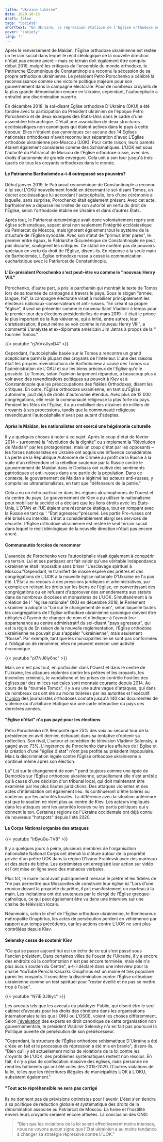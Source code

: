 ```yaml
---
title: "Ukraine libérée"
date: 2020-10-15
draft: false
tags: "Société"
shorttext: "En Ukraine, la répression étatique de l'Église orthodoxe se poursuit, les nationalistes prennent la tête de l'État en faillite."
cover: "society"
lang: fr
---
```


Après le renversement de Maidan, l'Église orthodoxe ukrainienne est restée un terrain social dans lequel le récit idéologique de la nouvelle direction n'était pas encore ancré – mais ce terrain doit également être conquis: début 2019, malgré les critiques de l'ensemble du monde orthodoxe, le Patriarche Œcuménique de Constantinople a reconnu la sécession de sa propre orthodoxie ukrainienne. Le président Petro Porochenko a célébré la reconnaissance comme une victoire politique majeure pour son gouvernement dans la campagne électorale. Pour de nombreux croyants de la plus grande dénomination encore en Ukraine, cependant, l'autocéphalie a entraîné une discrimination ouverte.

En décembre 2018, la soi-disant Église orthodoxe D'Ukraine (OKU) a été fondée avec la participation du Président ukrainien de l'époque Petro Porochenko et de deux exarques des États-Unis dans le cadre d'une assemblée hiérarchique. C'était une association de deux structures ecclésiastiques non canoniques qui étaient actives dans le pays à cette époque. Elles n'étaient pas canoniques car aucune des 14 Églises nationales orthodoxes n'avait reconnu leur séparation d'avec L'Église orthodoxe ukrainienne pro-Moscou (UOK). Pour cette raison, leurs parents étaient également considérés comme des Schismatiques. L'UOK est sous l'autorité du Patriarcat de Moscou de l'Église orthodoxe russe, avec des droits d'autonomie de grande envergure. Cela unit à son tour jusqu'à trois quarts de tous les croyants orthodoxes dans le monde.

#### Le Patriarche Bartholomée a-t-il outrepassé ses pouvoirs?

Début janvier 2019, le Patriarcat œcuménique de Constantinople a reconnu à lui seul L'OKU nouvellement fondé en décernant le soi-disant Tomos, un décret ecclésiastique lui accordant l'autocéphalie, lors d'une cérémonie à laquelle, sans surprise, Porochenko était également présent. Avec cet acte, bartholomew a dépassé les limites de son autorité en vertu du droit de l'Église, selon l'orthodoxie établie en Ukraine et dans d'autres États.

Après tout, le Patriarcat œcuménique avait donc volontairement repris une église schismatique, sapant ainsi non seulement l'intégrité ecclésiastique du Patriarcat de Moscou, mais ignorant également tout le système de la structure de l'Église synodale. Avec son statut de "primus inter pares", le premier entre égaux, le Patriarche Œcuménique de Constantinople ne peut pas discuter, soulignent les critiques. Ce statut ne confère pas de pouvoirs spéciaux en vertu du droit de l'Église, disent-ils. En réponse à la seule main de Bartholomée, L'Église orthodoxe russe a cessé la communication eucharistique avec le Patriarcat de Constantinople.

#### L'Ex-président Porochenko s'est peut-être vu comme le "nouveau Henry VIII."

Porochenko, d'autre part, a pris le parchemin qui montrait le texte de Tomos lors de sa tournée de campagne à travers le pays. Sous le slogan "armée, langue, foi", la campagne électorale visait à mobiliser principalement les électeurs nationaux-conservateurs et anti-russes. "En créant sa propre "église", il veut se présenter comme le nouveau Saint Vladimir à temps pour le premier tour des élections présidentielles de mars 2019 – il était le prince le plus important de la Rus kiévienne, qui a initié, entre autres, leur christianisation; Il peut même se voir comme le nouveau Henry VIII", a commenté L'analyste et ex-diplomate américain Jim Jatras à propos de la " tournée Tomos."

{{< youtube "g7dVxJlyoD4" >}}

Cependant, l'autocéphalie basée sur le Tomos a rencontré un grand scepticisme parmi la plupart des croyants de l'intérieur. L'une des raisons était les propres revendications de Bartholomew à cause des Tomos sur l'administration de L'OKU et sur les biens précieux de l'Église qu'elle possède. Le Tomos, selon l'opinion largement répandue, a beaucoup plus à voir avec des revendications politiques au pouvoir à Kiev et à Constantinople que les préoccupations des fidèles Orthodoxes, disent les critiques. En outre, l'Église orthodoxe ukrainienne, en tant qu'Église autonome, jouit déjà de droits d'autonomie étendus. Avec plus de 12 000 congrégations, elle reste la communauté religieuse la plus forte du pays. Pendant les fêtes de l'Église, il a pu mobiliser des dizaines de milliers de croyants à ses processions, tandis que la communauté religieuse revendiquant l'autocéphalie n'avait pas autant d'adeptes.

#### Après le Maïdan, les nationalistes ont exercé une hégémonie culturelle

Il y a quelques choses à noter à ce sujet. Après le coup d'état de février 2014 – surnommé la "révolution de la dignité" ou simplement la "Révolution de Maidan" par les protagonistes, mais un coup d'état par les opposants – les forces nationalistes en Ukraine ont acquis une influence considérable. La perte de la République Autonome de Crimée au profit de la Russie à la suite d'un référendum et la rébellion soutenue par la Russie contre le gouvernement de Maidan dans le Donbass ont cultivé des sentiments patriotiques et anti-russes dans une partie de la population. Dans ce contexte, le gouvernement de Maidan a légitimé les acteurs anti-russes, y compris les ultranationalistes, en tant que "défenseurs de la patrie."

Cela a eu un écho particulier dans les régions ukrainophones de l'ouest et du centre du pays. Le gouvernement de Kiev a pu utiliser le nationalisme pour mobiliser la société et a déclaré que les liens étroits avec les États-Unis, L'OTAN et l'UE étaient une résonance étatique, tout en rompant avec la Russie en tant qu ' "État agresseur"présumé. Les partis Pro-russes ont été brisés ou interdits. L'état a considérablement élargi ses services de sécurité. L'Église orthodoxe ukrainienne est restée le seul terrain social dans lequel le récit idéologique de la nouvelle direction n'était pas encore ancré.

#### Communautés forcées de renommer

L'avancée de Porochenko vers l'autocéphalie visait également à conquérir ce terrain. Lui et ses partisans ont fait valoir qu'une véritable indépendance ukrainienne était impossible sans briser "L'esclavage spirituel à Moscou."Cependant, le transfert de masse espéré des prêtres et des congrégations de L'UOK à la nouvelle église nationale D'Ukraine ne l'a pas été. L'État a eu recours à des pressions juridiques et administratives, par exemple en retirant les droits sur les biens de l'église, en convertissant des congrégations ou en refusant d'approuver des amendements aux statuts dans de nombreux diocèses et monastères de L'UOK. Simultanément à la création de l ' "église nationale" OKU en décembre 2018, le Parlement ukrainien a adopté la "Loi sur le changement de nom", selon laquelle toutes les congrégations de l'Église orthodoxe ukrainienne canonique doivent être obligées à l'avenir de changer de nom et d'indiquer à l'avenir leur appartenance au centre administratif du soi-disant "pays agresseur", qui est la règle de En raison de la nouvelle réglementation, l'Église orthodoxe ukrainienne ne pouvait plus s'appeler "ukrainienne", mais seulement "Russe". Par exemple, tant que les municipalités ne se sont pas conformées à l'obligation de renommer, elles ne peuvent exercer une activité économique.

{{< youtube "pI7NJ6iy6nc" >}}

Mais ce n'est pas tout, en particulier dans l'Ouest et dans le centre de l'Ukraine, les attaques violentes contre les prêtres et les croyants, les incendies criminels, le vandalisme et les prises de contrôle hostiles des églises par des milices radicales sont monnaie courante depuis 2014. Au cours de la "tournée Tomos", il y a eu une autre vague d'attaques, qui dans de nombreux cas ont été au moins tolérées par les autorités et l'exécutif. [L'Union](https://spzh.news/ru/spots "Горячие точки") des journalistes orthodoxes compte jusqu'à 140 cas documentés de violence ou d'arbitraire étatique sur une carte interactive du pays ces dernières années.

#### "Église d'état" n'a pas payé pour les élections

Petro Porochenko n'A Remporté que 25% des voix au second tour de la présidence en avril dernier, échouant dans sa tentative d'obtenir sa réélection. Son rival, L'acteur et comédien de télévision Vladimir Selensky, a gagné avec 73%. L'ingérence de Porochenko dans les affaires de l'Église et la création d'une "église d'état" n'ont pas profité au président impopulaire. Mais la discrimination légale contre l'Église orthodoxe ukrainienne a continué même après son élection.

La" Loi sur le changement de nom " pend toujours comme une épée de Damoclès sur l'Église orthodoxe ukrainienne, actuellement elle n'est arrêtée qu'à cause d'une décision d'un tribunal local, qui doit maintenant être examinée par les plus hautes juridictions. Des attaques violentes et des actes d'intimidation ont également lieu. Ils continueront d'être tolérés ou soutenus par les autorités locales. La différence avec la situation antérieure est que le soutien ne vient plus au centre de Kiev. Les acteurs impliqués dans les attaques sont les autorités locales ou les partis politiques qui y donnent le ton. Certaines régions de l'Ukraine occidentale ont déjà connu de nouveaux "hotspots" depuis l'été 2020.

#### Le Corps National organise des attaques

{{< youtube "IrByuGu-TV8" >}}

Il y a quelques jours à peine, plusieurs membres de l'organisation nationaliste National Corps ont démoli la clôture autour de la propriété privée d'un prêtre UOK dans la région D'Ivano-Frankivsk avec des marteaux et des pieds de biche. Les extrémistes ont enregistré leur action sur vidéo et l'ont mise en ligne avec des menaces verbales.

Plus tôt, le maire local avait publiquement menacé le prêtre et les fidèles de "ne pas permettre aux Moscovites de construire leur église ici."Lors d'une réunion devant la propriété du prêtre, il prit manifestement un marteau à la main. Les incitations ont été soutenues par le clergé de l'Église grecque-catholique, ce qui peut également être vu dans une interview sur une chaîne de télévision locale.

Néanmoins, selon le chef de l'Église orthodoxe ukrainienne, le Bienheureux métropolite Onuphrius, les actes de persécution perdent en véhémence par rapport aux temps précédents, car les actions contre L'UOK ne sont plus contrôlées depuis Kiev.

#### Selensky cesse de soutenir Kiev

"Ce qui se passe aujourd'hui est un écho de ce qui s'est passé sous l'ancien président. Dans certaines villes de l'ouest de l'Ukraine, il y a encore des endroits où la confrontation n'est pas encore terminée, mais elle n'a plus aucun soutien du Centre", a-t-il déclaré dans une interview pour la chaîne YouTube Perschi Kasazki. Onuphrius est un moine et très populaire parmi les croyants. Il considère la discrimination contre l'Église orthodoxe ukrainienne comme un test spirituel pour "rester éveillé et ne pas se mettre trop à l'aise".

{{< youtube "N7iEI3J8iyc" >}}

Les avocats tels que les avocats du plaidoyer Public, qui disent être le seul cabinet d'avocats pour les droits des chrétiens dans les organisations internationales telles que l'ONU ou L'OSCE, voient les choses différemment. Selon [l'évaluation](https://www.protiktor.com/articles/interview-regarding-activity/ "О ПРАВОВОЙ ЗАЩИТЕ ПРАВОСЛАВНЫХ ЦЕРКВЕЙ И ВЕРУЮЩИХ НА МЕЖДУНАРОДНОМ УРОВНЕ И ПОЛОЖЕНИИ УПЦ В УКРАИНЕ") des experts en droit canonique de cette organisation non gouvernementale, le président Vladimir Selensky n'a en fait pas poursuivi la Politique ouverte de persécution de son prédécesseur.

"Cependant, la structure de l'Église orthodoxe schismatique D'Ukraine a été créée en fait et le processus de répression a été mis en branle", disent-ils. "Bien qu'il y ait actuellement moins de violations de la loi contre les croyants de L'UOK, des problèmes systématiques restent non résolus. En fait, il n'y a plus de confiscation massive des églises, mais personne ne rend les bâtiments qui ont été volés dès 2015-2020. D'autres violations de la loi, telles que les réécritures illégales de municipalités UOK à L'OKU, subsistent également."

#### "Tout acte répréhensible ne sera pas corrigé

Ils ne donnent pas de prévisions optimistes pour l'avenir. L'état s'en tiendra à sa politique de réduction globale et systématique des droits de la dénomination associée au Patriarcat de Moscou. La haine et l'hostilité envers leurs croyants seraient encore attisées. La conclusion des ONG:

> "Bien que les violations de la loi soient effectivement moins intenses, nous ne voyons aucun signe que l'État ukrainien a au moins tendance à changer sa stratégie répressive contre L'UOK."
